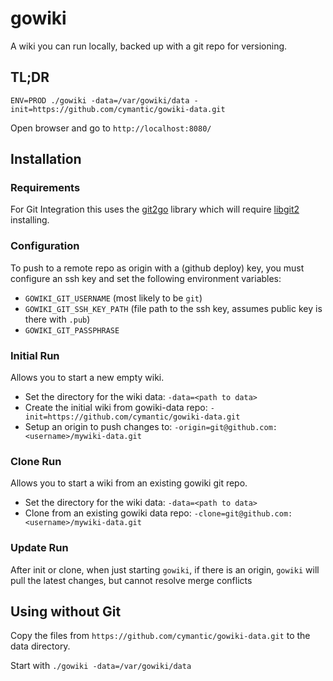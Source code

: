 # gowiki

A wiki you can run locally, backed up with a git repo for versioning.

## TL;DR

```
ENV=PROD ./gowiki -data=/var/gowiki/data -init=https://github.com/cymantic/gowiki-data.git
```

Open browser and go to `http://localhost:8080/`

## Installation

### Requirements
For Git Integration this uses the [git2go][git2go] library which will require [libgit2][libgit2] installing.

### Configuration
To push to a remote repo as origin with a (github deploy) key, you must configure an ssh key and set the following environment variables:
  * `GOWIKI_GIT_USERNAME` (most likely to be `git`)
  * `GOWIKI_GIT_SSH_KEY_PATH` (file path to the ssh key, assumes public key is there with `.pub`)
  * `GOWIKI_GIT_PASSPHRASE` 

### Initial Run
Allows you to start a new empty wiki.

  * Set the directory for the wiki data: `-data=<path to data>`
  * Create the initial wiki from gowiki-data repo: `-init=https://github.com/cymantic/gowiki-data.git`
  * Setup an origin to push changes to: `-origin=git@github.com:<username>/mywiki-data.git`
  
### Clone Run
Allows you to start a wiki from an existing gowiki git repo.

  * Set the directory for the wiki data: `-data=<path to data>`
  * Clone from an existing gowiki data repo: `-clone=git@github.com:<username>/mywiki-data.git`
  
  
### Update Run
After init or clone, when just starting `gowiki`, if there is an origin, `gowiki` will pull the latest changes, but cannot resolve merge conflicts
  
## Using without Git
Copy the files from `https://github.com/cymantic/gowiki-data.git` to the data directory.

Start with `./gowiki -data=/var/gowiki/data`

[git2go]: https://github.com/libgit2/git2go
[libgit2]: https://libgit2.github.com/

